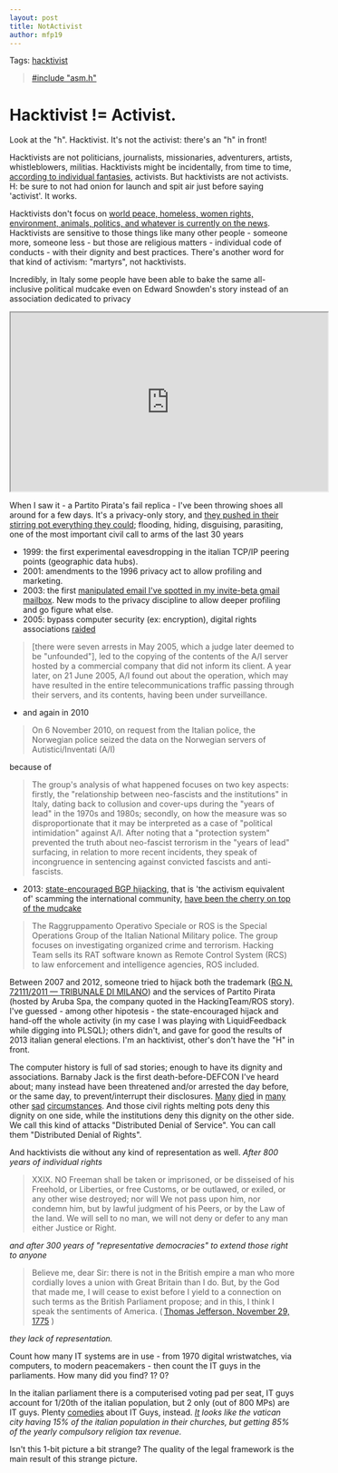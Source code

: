 ```yaml
---
layout: post
title: NotActivist
author: mfp19
---
```


Tags: [hacktivist](#hacktivist)

> [#include "asm.h"](http://mfp19.github.io/2015/12/29/Antelitteram.html)

# <a name="hacktivist"></a>Hacktivist != Activist. 

Look at the "h". Hacktivist. It's not the activist: there's an "h" in front! 

Hacktivists are not politicians, journalists, missionaries, adventurers, artists, whistleblowers, militias. Hacktivists might be incidentally, from time to time, [according to individual fantasies](http://mfp19.github.io/2015/12/26/Profile.html#behavioural), activists. But hacktivists are not activists. H: be sure to not had onion for launch and spit air just before saying 'activist'. It works. 

Hacktivists don't focus on [world peace, homeless, women rights, environment, animals, politics, and whatever is currently on the news](http://mfp19.github.io/2015/12/26/Profile.html#2015). Hacktivists are sensitive to those things like many other people - someone more, someone less - but those are religious matters - individual code of conducts - with their dignity and best practices. There's another word for that kind of activism: "martyrs", not hacktivists. 

Incredibly, in Italy some people have been able to bake the same all-inclusive political mudcake even on Edward Snowden's story instead of an association dedicated to privacy

<iframe width="560" height="315" src="https://www.youtube.com/embed/hTwwRH7asrY">Edward Snowden @ International Journalism Festival 2015</iframe>

When I saw it - a Partito Pirata's fail replica - I've been throwing shoes all around for a few days. It's a privacy-only story, and [they pushed in their stirring pot everything they could](http://www.cilditalia.org); flooding, hiding, disguising, parasiting, one of the most important civil call to arms of the last 30 years

* 1999: the first experimental eavesdropping in the italian TCP/IP peering points (geographic data hubs). 
* 2001: amendments to the 1996 privacy act to allow profiling and marketing. 
* 2003: the first [manipulated email I've spotted in my invite-beta gmail mailbox](http://mfp19.github.io/2015/12/26/Profile.html#crime). New mods to the privacy discipline to allow deeper profiling and go figure what else. 
* 2005: bypass computer security (ex: encryption), digital rights associations [raided](http://www.statewatch.org/news/2010/dec/01norway-italy-seizure.htm) 

> [there were seven arrests in May 2005, which a judge later deemed to be "unfounded"], led to the copying of the contents of the A/I server hosted by a commercial company that did not inform its client. A year later, on 21 June 2005, A/I found out about the operation, which may have resulted in the entire telecommunications traffic passing through their servers, and its contents, having been under surveillance. 

* and again in 2010

> On 6 November 2010, on request from the Italian police, the Norwegian police seized the data on the Norwegian servers of Autistici/Inventati (A/I)

because of 

> The group's analysis of what happened focuses on two key aspects: firstly, the "relationship between neo-fascists and the institutions" in Italy, dating back to collusion and cover-ups during the "years of lead" in the 1970s and 1980s; secondly, on how the measure was so disproportionate that it may be interpreted as a case of "political intimidation" against A/I. After noting that a "protection system" prevented the truth about neo-fascist terrorism in the "years of lead" surfacing, in relation to more recent incidents, they speak of incongruence in sentencing against convicted fascists and anti-fascists. 

* 2013: [state-encouraged BGP hijacking](http://www.linux.it/~md/text/state-hijacking.pdf), that is 'the activism equivalent of' scamming the international community, [have been the cherry on top of the mudcake](http://www.bgpmon.net/how-hacking-team-helped-italian-special-operations-group-with-bgp-routing-hijack/)

> The Raggruppamento Operativo Speciale or ROS is the Special Operations Group of the Italian National Military police. The group focuses on investigating organized crime and terrorism. Hacking Team sells its RAT software known as Remote Control System (RCS) to law enforcement and intelligence agencies, ROS included.

Between 2007 and 2012, someone tried to hijack both the trademark ([RG N. 72111/2011 — TRIBUNALE DI MILANO](http://www.partito-pirata.it/2013/03/ordinanza-contro-pirateparty-it-e-marco-manuel-marsili/)) and the services of Partito Pirata (hosted by Aruba Spa, the company quoted in the HackingTeam/ROS story). I've guessed - among other hipotesis - the state-encouraged hijack and hand-off the whole activity (in my case I was playing with LiquidFeedback while digging into PLSQL); others didn't, and gave for good the results of 2013 italian general elections. 
I'm an hacktivist, other's don't have the "H" in front. 

The computer history is full of sad stories; enough to have its dignity and associations. Barnaby Jack is the first death-before-DEFCON I've heard about; many instead have been threatened and/or arrested the day before, or the same day, to prevent/interrupt their disclosures. [Many](https://en.wikipedia.org/wiki/Alan_turing) [died](https://en.wikipedia.org/wiki/Karl_Koch_%28hacker%29) in [many](https://en.wikipedia.org/wiki/Phil_Katz) other [sad](https://en.wikipedia.org/wiki/Freenode#Rob_Levin) [circumstances](http://hackaday.com/2008/09/20/mark-hoekstra-has-passed-away/). And those civil rights melting pots deny this dignity on one side, while the institutions deny this dignity on the other side. We call this kind of attacks "Distributed Denial of Service". You can call them "Distributed Denial of Rights". 

And hacktivists die without any kind of representation as well. *After 800 years of individual rights* 

> XXIX. NO Freeman shall be taken or imprisoned, or be disseised of his Freehold, or Liberties, or free Customs, or be outlawed, or exiled, or any other wise destroyed; nor will We not pass upon him, nor condemn him, but by lawful judgment of his Peers, or by the Law of the land. We will sell to no man, we will not deny or defer to any man either Justice or Right. 

*and after 300 years of "representative democracies" to extend those right to anyone* 

> Believe me, dear Sir: there is not in the British empire a man who more cordially loves a union with Great Britain than I do. But, by the God that made me, I will cease to exist before I yield to a connection on such terms as the British Parliament propose; and in this, I think I speak the sentiments of America. ( [Thomas Jefferson, November 29, 1775](https://en.wikipedia.org/wiki/United_States_Declaration_of_Independence) )

*they lack of representation.*

Count how many IT systems are in use - from 1970 digital wristwatches, via computers, to modern peacemakers - then count the IT guys in the parliaments. How many did you find? 1? 0? 

In the italian parliament there is a computerised voting pad per seat, IT guys account for 1/20th of the italian population, but 2 only (out of 800 MPs) are IT guys. Plenty [comedies](http://www.cbs.com/shows/big_bang_theory/) about IT Guys, instead. *[It](http://www.cilditalia.org) looks like the vatican city having 15% of the italian population in their churches, but getting 85% of the yearly compulsory religion tax revenue.* 

Isn't this 1-bit picture a bit strange? The quality of the legal framework is the main result of this strange picture. 

